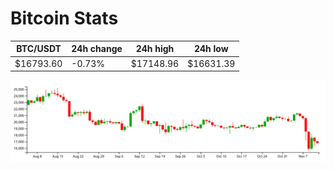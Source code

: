 # Bitcoin Stats

BTC/USDT|24h change|24h high|24h low|
|---|---|---|---|
|$16793.60|-0.73%|$17148.96|$16631.39|

<img src="./chart.svg">
